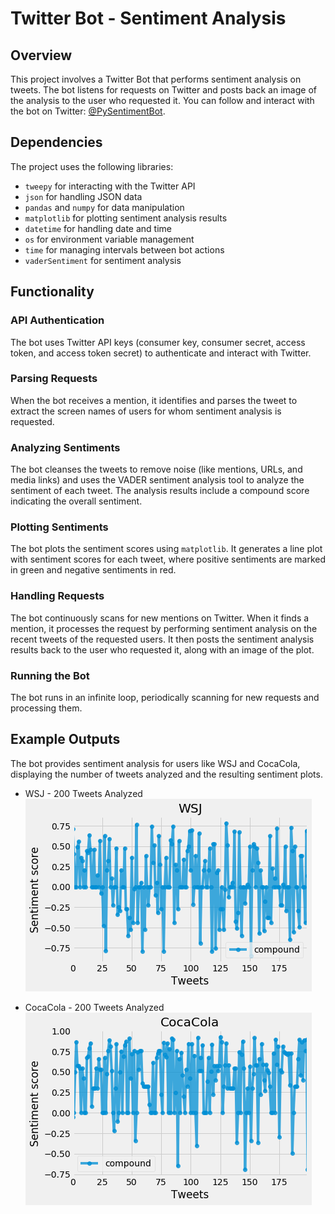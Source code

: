# Twitter Bot - Sentiment Analysis

## Overview
This project involves a Twitter Bot that performs sentiment analysis on tweets. The bot listens for requests on Twitter and posts back an image of the analysis to the user who requested it. You can follow and interact with the bot on Twitter: [@PySentimentBot](https://twitter.com/PySentimentBot).

## Dependencies
The project uses the following libraries:
- `tweepy` for interacting with the Twitter API
- `json` for handling JSON data
- `pandas` and `numpy` for data manipulation
- `matplotlib` for plotting sentiment analysis results
- `datetime` for handling date and time
- `os` for environment variable management
- `time` for managing intervals between bot actions
- `vaderSentiment` for sentiment analysis

## Functionality
### API Authentication
The bot uses Twitter API keys (consumer key, consumer secret, access token, and access token secret) to authenticate and interact with Twitter.

### Parsing Requests
When the bot receives a mention, it identifies and parses the tweet to extract the screen names of users for whom sentiment analysis is requested.

### Analyzing Sentiments
The bot cleanses the tweets to remove noise (like mentions, URLs, and media links) and uses the VADER sentiment analysis tool to analyze the sentiment of each tweet. The analysis results include a compound score indicating the overall sentiment.

### Plotting Sentiments
The bot plots the sentiment scores using `matplotlib`. It generates a line plot with sentiment scores for each tweet, where positive sentiments are marked in green and negative sentiments in red.

### Handling Requests
The bot continuously scans for new mentions on Twitter. When it finds a mention, it processes the request by performing sentiment analysis on the recent tweets of the requested users. It then posts the sentiment analysis results back to the user who requested it, along with an image of the plot.

### Running the Bot
The bot runs in an infinite loop, periodically scanning for new requests and processing them.

## Example Outputs
The bot provides sentiment analysis for users like WSJ and CocaCola, displaying the number of tweets analyzed and the resulting sentiment plots.

- WSJ - 200 Tweets Analyzed
  ![WSJ Sentiment Analysis](output_6_1.png)

- CocaCola - 200 Tweets Analyzed
  ![CocaCola Sentiment Analysis](output_6_3.png)
